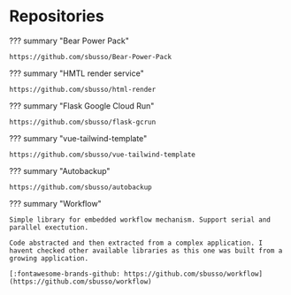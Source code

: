 # Repositories

??? summary "Bear Power Pack"

    https://github.com/sbusso/Bear-Power-Pack


??? summary "HMTL render service"

    https://github.com/sbusso/html-render

??? summary "Flask Google Cloud Run"
    
    https://github.com/sbusso/flask-gcrun

??? summary "vue-tailwind-template"

    https://github.com/sbusso/vue-tailwind-template

??? summary "Autobackup"

    https://github.com/sbusso/autobackup


??? summary "Workflow"

    Simple library for embedded workflow mechanism. Support serial and parallel exectution.

    Code abstracted and then extracted from a complex application. I havent checked other available libraries as this one was built from a growing application.

    [:fontawesome-brands-github: https://github.com/sbusso/workflow](https://github.com/sbusso/workflow)